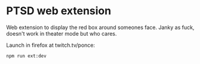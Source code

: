 # PTSD web extension

Web extension to display the red box around someones face.
Janky as fuck, doesn't work in theater mode but who cares.

Launch in firefox at twitch.tv/ponce:
```bash
npm run ext:dev
```